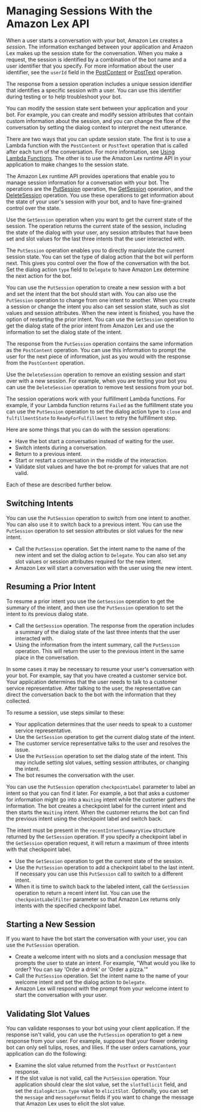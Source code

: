 # Managing Sessions With the Amazon Lex API<a name="how-session-api"></a>

When a user starts a conversation with your bot, Amazon Lex creates a *session*\. The information exchanged between your application and Amazon Lex makes up the session state for the conversation\. When you make a request, the session is identified by a combination of the bot name and a user identifier that you specify\. For more information about the user identifier, see the `userId` field in the [PostContent](API_runtime_PostContent.md) or [PostText](API_runtime_PostText.md) operation\.

The response from a session operation includes a unique session identifier that identifies a specific session with a user\. You can use this identifier during testing or to help troubleshoot your bot\.

You can modify the session state sent between your application and your bot\. For example, you can create and modify session attributes that contain custom information about the session, and you can change the flow of the conversation by setting the dialog context to interpret the next utterance\.

There are two ways that you can update session state\. The first is to use a Lambda function with the `PostContent` or `PostText` operation that is called after each turn of the conversation\. For more information, see [Using Lambda Functions](using-lambda.md)\. The other is to use the Amazon Lex runtime API in your application to make changes to the session state\. 

The Amazon Lex runtime API provides operations that enable you to manage session information for a conversation with your bot\. The operations are the [PutSession](API_runtime_PutSession.md) operation, the [GetSession](API_runtime_GetSession.md) operation, and the [DeleteSession](API_runtime_DeleteSession.md) operation\. You use these operations to get information about the state of your user's session with your bot, and to have fine\-grained control over the state\.

Use the `GetSession` operation when you want to get the current state of the session\. The operation returns the current state of the session, including the state of the dialog with your user, any session attributes that have been set and slot values for the last three intents that the user interacted with\. 

The `PutSession` operation enables you to directly manipulate the current session state\. You can set the type of dialog action that the bot will perform next\. This gives you control over the flow of the conversation with the bot\. Set the dialog action `type` field to `Delegate` to have Amazon Lex determine the next action for the bot\.

You can use the `PutSession` operation to create a new session with a bot and set the intent that the bot should start with\. You can also use the `PutSession` operation to change from one intent to another\. When you create a session or change the intent you also can set session state, such as slot values and session attributes\. When the new intent is finished, you have the option of restarting the prior intent\. You can use the `GetSession` operation to get the dialog state of the prior intent from Amazon Lex and use the information to set the dialog state of the intent\.

The response from the `PutSession` operation contains the same information as the `PostContent` operation\. You can use this information to prompt the user for the next piece of information, just as you would with the response from the `PostContent` operation\.

Use the `DeleteSession` operation to remove an existing session and start over with a new session\. For example, when you are testing your bot you can use the `DeleteSession` operation to remove test sessions from your bot\.

The session operations work with your fulfillment Lambda functions\. For example, if your Lambda function returns `Failed` as the fulfillment state you can use the `PutSession` operation to set the dialog action type to `close` and `fulfillmentState` to `ReadyForFulfillment` to retry the fulfillment step\.

Here are some things that you can do with the session operations:
+ Have the bot start a conversation instead of waiting for the user\.
+ Switch intents during a conversation\.
+ Return to a previous intent\.
+ Start or restart a conversation in the middle of the interaction\.
+ Validate slot values and have the bot re\-prompt for values that are not valid\.

Each of these are described further below\.

## Switching Intents<a name="session-switch"></a>

You can use the `PutSession` operation to switch from one intent to another\. You can also use it to switch back to a previous intent\. You can use the `PutSession` operation to set session attributes or slot values for the new intent\.
+ Call the `PutSession` operation\. Set the intent name to the name of the new intent and set the dialog action to `Delegate`\. You can also set any slot values or session attributes required for the new intent\.
+ Amazon Lex will start a conversation with the user using the new intent\.

## Resuming a Prior Intent<a name="session-return"></a>

To resume a prior intent you use the `GetSession` operation to get the summary of the intent, and then use the `PutSession` operation to set the intent to its previous dialog state\.
+ Call the `GetSession` operation\. The response from the operation includes a summary of the dialog state of the last three intents that the user interacted with\.
+ Using the information from the intent summary, call the `PutSession` operation\. This will return the user to the previous intent in the same place in the conversation\.

In some cases it may be necessary to resume your user's conversation with your bot\. For example, say that you have created a customer service bot\. Your application determines that the user needs to talk to a customer service representative\. After talking to the user, the representative can direct the conversation back to the bot with the information that they collected\.

To resume a session, use steps similar to these:
+ Your application determines that the user needs to speak to a customer service representative\.
+ Use the `GetSession` operation to get the current dialog state of the intent\. 
+ The customer service representative talks to the user and resolves the issue\.
+ Use the `PutSession` operation to set the dialog state of the intent\. This may include setting slot values, setting session attributes, or changing the intent\.
+ The bot resumes the conversation with the user\.

You can use the `PutSession` operation `checkpointLabel` parameter to label an intent so that you can find it later\. For example, a bot that asks a customer for information might go into a `Waiting` intent while the customer gathers the information\. The bot creates a checkpoint label for the current intent and then starts the `Waiting` intent\. When the customer returns the bot can find the previous intent using the checkpoint label and switch back\. 

The intent must be present in the `recentIntentSummaryView` structure returned by the `GetSession` operation\. If you specify a checkpoint label in the `GetSession` operation request, it will return a maximum of three intents with that checkpoint label\.
+ Use the `GetSession` operation to get the current state of the session\.
+ Use the `PutSession` operation to add a checkpoint label to the last intent\. If necessary you can use this `PutSession` call to switch to a different intent\.
+ When it is time to switch back to the labeled intent, call the `GetSession` operation to return a recent intent list\. You can use the `checkpointLabelFilter` parameter so that Amazon Lex returns only intents with the specified checkpoint label\.

## Starting a New Session<a name="session-start"></a>

If you want to have the bot start the conversation with your user, you can use the `PutSession` operation\. 
+ Create a welcome intent with no slots and a conclusion message that prompts the user to state an intent\. For example, "What would you like to order? You can say 'Order a drink' or 'Order a pizza\.'"
+ Call the `PutSession` operation\. Set the intent name to the name of your welcome intent and set the dialog action to `Delegate`\. 
+ Amazon Lex will respond with the prompt from your welcome intent to start the conversation with your user\.

## Validating Slot Values<a name="session-validation"></a>

You can validate responses to your bot using your client application\. If the response isn't valid, you can use the `PutSession` operation to get a new response from your user\. For example, suppose that your flower ordering bot can only sell tulips, roses, and lilies\. If the user orders carnations, your application can do the following:
+ Examine the slot value returned from the `PostText` or `PostContent` response\.
+ If the slot value is not valid, call the `PutSession` operation\. Your application should clear the slot value, set the `slotToElicit` field, and set the `dialogAction.type` value to `elicitSlot`\. Optionally, you can set the `message` and `messageFormat` fields if you want to change the message that Amazon Lex uses to elicit the slot value\.